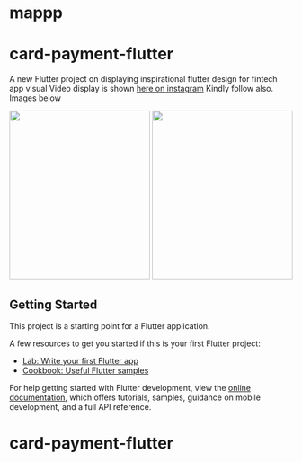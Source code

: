 # mappp
# card-payment-flutter

A new Flutter project on displaying inspirational flutter design for 
fintech app visual
Video display is shown <a href="https://www.instagram.com/reel/C5oe94vL_Xn/">here on instagram</a>
Kindly follow also.
Images below

<img src="https://github.com/flochristos/card-payment-flutter/assets/16188768/0b5c6dee-182f-4287-98fc-03898db289b2" width="250" height="300">
<img src="https://github.com/flochristos/card-payment-flutter/assets/16188768/c2be2f90-3806-49bf-902e-2d2bef18df84" width="250" height="300">



## Getting Started

This project is a starting point for a Flutter application.

A few resources to get you started if this is your first Flutter project:

- [Lab: Write your first Flutter app](https://docs.flutter.dev/get-started/codelab)
- [Cookbook: Useful Flutter samples](https://docs.flutter.dev/cookbook)

For help getting started with Flutter development, view the
[online documentation](https://docs.flutter.dev/), which offers tutorials,
samples, guidance on mobile development, and a full API reference.
# card-payment-flutter

